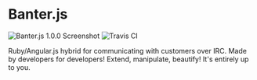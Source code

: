 Banter.js
=========

<img src="http://i39.tinypic.com/2cgdjj5.png" alt="Banter.js 1.0.0 Screenshot" />

<img src="https://travis-ci.org/Wildhoney/Banter.js.png?branch=master" alt="Travis CI" />

Ruby/Angular.js hybrid for communicating with customers over IRC. Made by developers for developers! Extend, manipulate, beautify! It's entirely up to you.